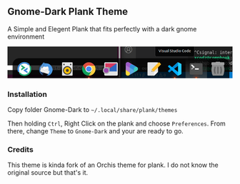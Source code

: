 ## Gnome-Dark Plank Theme

A Simple and Elegent Plank that fits perfectly with a dark gnome environment

![Screenshot](screenshot.png)

### Installation

Copy folder Gnome-Dark to `~/.local/share/plank/themes`

Then holding `Ctrl`, Right Click on the plank and choose `Preferences`. From
there, change `Theme` to `Gnome-Dark` and your are ready to go.


### Credits

This theme is kinda fork of an Orchis theme for plank. I do not know the original source but that's it.
